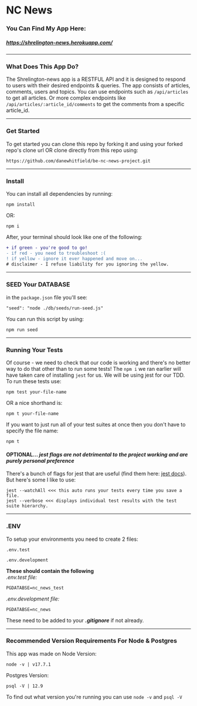 # **NC News**

### You Can Find My App Here: 
##### https://shrelington-news.herokuapp.com/
----
### What Does This App Do?
The Shrelington-news app is a RESTFUL API and it is designed to respond to users with their desired endpoints & queries. The app consists of articles, comments, users and topics. You can use endpoints such as ```/api/articles``` to get all articles. Or more complex endpoints like ```/api/articles/:article_id/comments``` to get the comments from a specific article_id.

----

### Get Started
To get started you can clone this repo by forking it and using your forked repo's clone url OR clone directly from this repo using:
```
https://github.com/danewhitfield/be-nc-news-project.git
```
----
### **Install**
You can install all dependencies by running:
```
npm install
```
OR:

```
npm i
```
After, your terminal should look like one of the following:
```diff
+ if green - you're good to go!
- if red - you need to troubleshoot :(
! if yellow - ignore it ever happened and move on...
# disclaimer - I refuse liability for you ignoring the yellow.
```
----
### SEED Your DATABASE
in the ```package.json``` file you'll see:
```
"seed": "node ./db/seeds/run-seed.js"
```
You can run this script by using:
```
npm run seed
```
----
### Running Your Tests
Of course - we need to check that our code is working and there's no better way to do that other than to run some tests! The ```npm i``` we ran earlier will have taken care of installing ```jest``` for us. We will be using jest for our TDD. To run these tests use:
```
npm test your-file-name
```
OR a nice shorthand is:
```
npm t your-file-name
```
If you want to just run all of your test suites at once then you don't have to specify the file name:
```
npm t
```
#### OPTIONAL...  _jest flags are not detrimental to the project working and are purely personal preference_
There's a bunch of flags for jest that are useful (find them here: [jest docs](https://jestjs.io/docs/getting-started)). But here's some I like to use:
```
jest --watchAll <<< this auto runs your tests every time you save a file.
jest --verbose <<< displays individual test results with the test suite hierarchy.
```
----
### **.ENV**

To setup your environments you need to create 2 files:

```
.env.test
```

```
.env.development
```
**These should contain the following**
<br>
_.env.test file:_
```
PGDATABSE=nc_news_test
```
_.env.development file:_
```
PGDATABSE=nc_news
```

These need to be added to your **_.gitignore_** if not already.

----
### Recommended Version Requirements For Node & Postgres
This app was made on Node Version:
```
node -v | v17.7.1
```
Postgres Version:
```
psql -V | 12.9
```
To find out what version you're running you can use ```node -v``` and ```psql -V```
